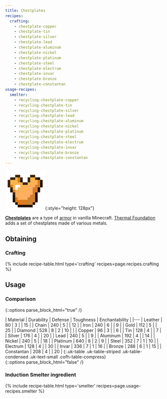 ```yaml
---
title: Chestplates
recipes:
  crafting:
    - chestplate-copper
    - chestplate-tin
    - chestplate-silver
    - chestplate-lead
    - chestplate-aluminum
    - chestplate-nickel
    - chestplate-platinum
    - chestplate-steel
    - chestplate-electrum
    - chestplate-invar
    - chestplate-bronze
    - chestplate-constantan
usage-recipes:
  smelter:
    - recycling-chestplate-copper
    - recycling-chestplate-tin
    - recycling-chestplate-silver
    - recycling-chestplate-lead
    - recycling-chestplate-aluminum
    - recycling-chestplate-nickel
    - recycling-chestplate-platinum
    - recycling-chestplate-steel
    - recycling-chestplate-electrum
    - recycling-chestplate-invar
    - recycling-chestplate-bronze
    - recycling-chestplate-constantan
---
```


![Chestplates](/assets/images/thermal-foundation/chestplates.gif){:style="height: 128px"}


**[Chestplates](https://minecraft.gamepedia.com/Chestplate)** are a type of
[armor](https://minecraft.gamepedia.com/Armor) in vanilla Minecraft. [Thermal
Foundation](/docs/thermal-foundation/) adds a set of chestplates made of various
metals.


Obtaining
---------

### Crafting
{% include recipe-table.html type='crafting' recipes=page.recipes.crafting %}


Usage
-----

### Comparison
{::options parse_block_html="true" /}
<div class="uk-overflow-container">
| Material | Durability | Defense | Toughness | Enchantability |
|---
| Leather | 80 | 3 | | 15 |
| Chain | 240 | 5 | | 12 |
| Iron | 240 | 6 | | 9 |
| Gold | 112 | 5 | | 25 |
| Diamond | 528 | 8 | 2 | 10 |
|
| Copper | 96 | 3 | | 6 |
| Tin | 128 | 4 | | 7 |
| Silver | 176 | 4 | | 20 |
| Lead | 240 | 5 | | 9 |
| Aluminum | 192 | 4 | | 14 |
| Nickel | 240 | 5 | | 18 |
| Platinum | 640 | 8 | 2 | 9 |
| Steel | 352 | 7 | 1 | 10 |
| Electrum | 128 | 4 | | 30 |
| Invar | 336 | 7 | 1 | 16 |
| Bronze | 288 | 6 | 1 | 15 |
| Constantan | 208 | 4 | | 20 |
{:.uk-table .uk-table-striped .uk-table-condensed .uk-text-small .cofh-table-compress}
</div>
{::options parse_block_html="false" /}

### Induction Smelter ingredient
{% include recipe-table.html type='smelter' recipes=page.usage-recipes.smelter %}
